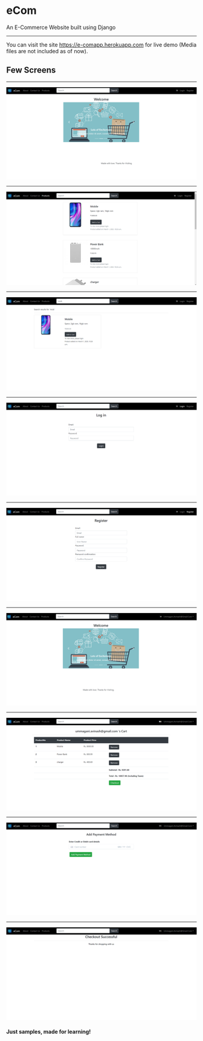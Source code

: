 # eCom
An E-Commerce Website built using Django
***
You can visit the site https://e-comapp.herokuapp.com for live demo (Media files are not included as of now).

## Few Screens
***
![Home Screen](https://github.com/AvinashUmmagani/eCom/blob/master/assets/Screenshot%201.png)
***
![Product Screen](https://github.com/AvinashUmmagani/eCom/blob/master/assets/Screenshot%202.png)

***
![Product Screen](https://github.com/AvinashUmmagani/eCom/blob/master/assets/Screenshot%203.png)

***
![Product Screen](https://github.com/AvinashUmmagani/eCom/blob/master/assets/Screenshot%204.png)

***
![Product Screen](https://github.com/AvinashUmmagani/eCom/blob/master/assets/Screenshot%205.png)

***
![Product Screen](https://github.com/AvinashUmmagani/eCom/blob/master/assets/Screenshot%206.png)

***
![Product Screen](https://github.com/AvinashUmmagani/eCom/blob/master/assets/Screenshot%207.png)

***
![Product Screen](https://github.com/AvinashUmmagani/eCom/blob/master/assets/Screenshot%208.png)

***
![Product Screen](https://github.com/AvinashUmmagani/eCom/blob/master/assets/Screenshot%209.png)


#### Just samples, made for learning!
